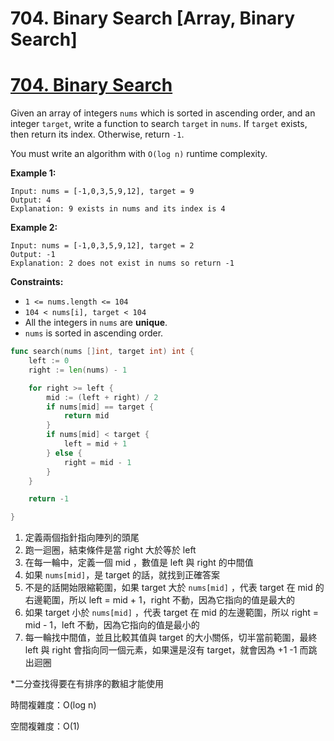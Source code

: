# 704. Binary Search [Array, Binary Search]

# [**704. Binary Search**](https://leetcode.com/problems/binary-search/)

Given an array of integers `nums` which is sorted in ascending order, and an integer `target`, write a function to search `target` in `nums`. If `target` exists, then return its index. Otherwise, return `-1`.

You must write an algorithm with `O(log n)` runtime complexity.

**Example 1:**

```
Input: nums = [-1,0,3,5,9,12], target = 9
Output: 4
Explanation: 9 exists in nums and its index is 4

```

**Example 2:**

```
Input: nums = [-1,0,3,5,9,12], target = 2
Output: -1
Explanation: 2 does not exist in nums so return -1

```

**Constraints:**

- `1 <= nums.length <= 104`
- `104 < nums[i], target < 104`
- All the integers in `nums` are **unique**.
- `nums` is sorted in ascending order.

```go
func search(nums []int, target int) int {
    left := 0
    right := len(nums) - 1

    for right >= left {
        mid := (left + right) / 2 
        if nums[mid] == target {
            return mid
        }
        if nums[mid] < target {
            left = mid + 1
        } else {
            right = mid - 1
        }
    }

    return -1

}
```

1. 定義兩個指針指向陣列的頭尾
2. 跑一迴圈，結束條件是當 right 大於等於 left
3. 在每一輪中，定義一個 mid ，數值是 left 與 right 的中間值
4. 如果 `nums[mid]`，是 target 的話，就找到正確答案
5. 不是的話開始限縮範圍，如果 target 大於 `nums[mid]` ，代表 target 在 mid 的右邊範圍，所以 left = mid + 1，right 不動，因為它指向的值是最大的
6. 如果 target 小於 `nums[mid]` ，代表 target 在 mid 的左邊範圍，所以 right = mid - 1，left 不動，因為它指向的值是最小的
7. 每一輪找中間值，並且比較其值與 target 的大小關係，切半當前範圍，最終 left 與 right 會指向同一個元素，如果還是沒有 target，就會因為 +1 -1  而跳出迴圈

*二分查找得要在有排序的數組才能使用

時間複雜度：O(log n)

空間複雜度：O(1)